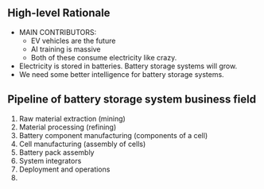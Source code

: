 ## High-level Rationale
- MAIN CONTRIBUTORS:
	- EV vehicles are the future
	- AI training is massive
	- Both of these consume electricity like crazy. 
- Electricity is stored in batteries. Battery storage systems will grow. 
- We need some better intelligence for battery storage systems.
## Pipeline of battery storage system business field
1. Raw material extraction (mining)
2. Material processing (refining)
3. Battery component manufacturing (components of a cell)
4. Cell manufacturing (assembly of cells)
5. Battery pack assembly
6. System integrators 
7. Deployment and operations
8. 